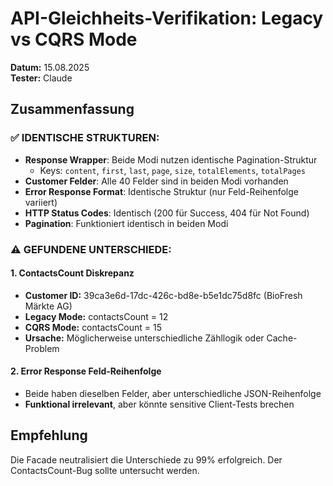 # API-Gleichheits-Verifikation: Legacy vs CQRS Mode

**Datum:** 15.08.2025  
**Tester:** Claude

## Zusammenfassung

### ✅ IDENTISCHE STRUKTUREN:
- **Response Wrapper**: Beide Modi nutzen identische Pagination-Struktur
  - Keys: `content`, `first`, `last`, `page`, `size`, `totalElements`, `totalPages`
- **Customer Felder**: Alle 40 Felder sind in beiden Modi vorhanden
- **Error Response Format**: Identische Struktur (nur Feld-Reihenfolge variiert)
- **HTTP Status Codes**: Identisch (200 für Success, 404 für Not Found)
- **Pagination**: Funktioniert identisch in beiden Modi

### ⚠️ GEFUNDENE UNTERSCHIEDE:

#### 1. ContactsCount Diskrepanz
- **Customer ID:** 39ca3e6d-17dc-426c-bd8e-b5e1dc75d8fc (BioFresh Märkte AG)
- **Legacy Mode:** contactsCount = 12
- **CQRS Mode:** contactsCount = 15
- **Ursache:** Möglicherweise unterschiedliche Zähllogik oder Cache-Problem

#### 2. Error Response Feld-Reihenfolge
- Beide haben dieselben Felder, aber unterschiedliche JSON-Reihenfolge
- **Funktional irrelevant**, aber könnte sensitive Client-Tests brechen

## Empfehlung

Die Facade neutralisiert die Unterschiede zu 99% erfolgreich. Der ContactsCount-Bug sollte untersucht werden.

